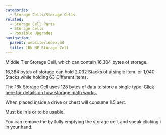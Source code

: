 ```yaml
---
categories:
  - Storage Cells/Storage Cells
related:
  - Storage Cell Parts
  - Storage Cells
  - Possible Upgrades
navigation:
  parent: website/index.md
  title: 16k ME Storage Cell
---
```


Middle Tier Storage Cell, which can contain 16,384 bytes of storage.

16,384 bytes of storage can hold 2,032 Stacks of a single item. or 1,040
Stacks,while holding 63 Different items.

The 16k Storage Cell uses 128 bytes of data to store a single type. [Click
here for details on how storage math works.](../../storage-cells.md)

When placed inside a drive or chest will consume 1.5 ae/t.

Must be in a <ItemLink id="drive"/> or <ItemLink
id="chest"/> to be usable.

You can remove the <ItemLink
id="cell_component_16k"/> by fully emptying the
storage cell, and sneak clicking i in your hand.

<RecipeFor id="item_storage_cell_16k" />
